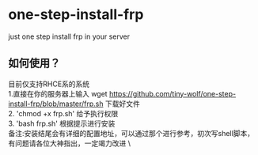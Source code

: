 # one-step-install-frp
just one step install frp in your server  
## 如何使用？  
目前仅支持RHCE系的系统 \
1.直接在你的服务器上输入 wget https://github.com/tiny-wolf/one-step-install-frp/blob/master/frp.sh  下载好文件  \
2. 'chmod +x frp.sh' 给予执行权限  \
3. 'bash frp.sh' 根据提示进行安装  \
备注:安装结尾会有详细的配置地址，可以通过那个进行参考，初次写shell脚本，有问题请各位大神指出，一定竭力改进  \
